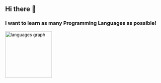 ## Hi there 👋
### I want to learn as many Programming Languages as possible!
<img src="https://github-readme-stats.vercel.app/api/top-langs?username=ReverDeBever&locale=en&hide_title=false&layout=compact&card_width=320&langs_count=5&theme=default&hide_border=false&order=2" height="150" alt="languages graph"  />
